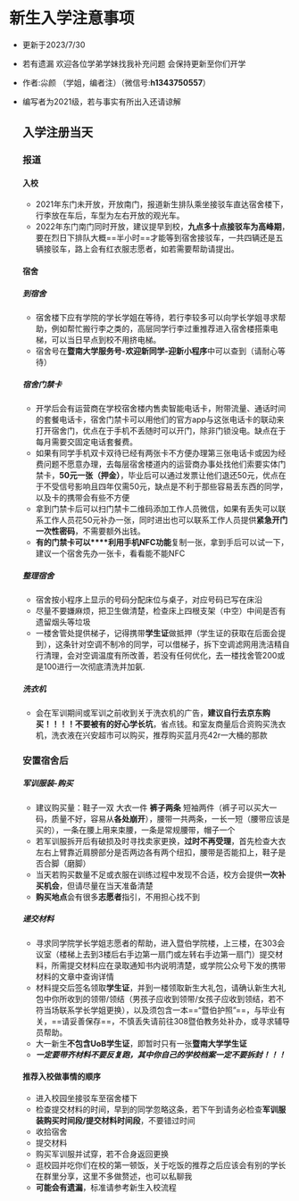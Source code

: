 # 新生入学注意事项

- 更新于2023/7/30 

- 若有遗漏 欢迎各位学弟学妹找我补充问题 会保持更新至你们开学

- 作者:尛颜 （学姐，编者注）（微信号:**h1343750557**）

- 编写者为2021级，若与事实有所出入还请谅解
  
  
  
  ## 入学注册当天
  ### 报道
  #### 入校
  - 2021年东门未开放，开放南门，报道新生排队乘坐接驳车直达宿舍楼下，行李放在车后，车型为左右开放的观光车。
  - 2022年东门南门同时开放，建议提早到校，**九点多十点接驳车为高峰期**，要在烈日下排队大概==半小时==才能等到宿舍接驳车，一共四辆还是五辆接驳车，路上会有红衣服志愿者，如若需要帮助请提出。
  #### 宿舍
  ##### 到宿舍
  - 宿舍楼下应有学院的学长学姐在等待，若行李较多可以向学长学姐寻求帮助，例如帮忙搬行李之类的，高层同学行李过重推荐进入宿舍楼搭乘电梯，可以当日早点到校不用挤电梯。
  - 宿舍号在**暨南大学服务号-欢迎新同学-迎新小程序**中可以查到（请耐心等待）
  ##### 宿舍门禁卡
  - 开学后会有运营商在学校宿舍楼内售卖智能电话卡，附带流量、通话时间的套餐电话卡，宿舍门禁卡可以用他们的官方app与这张电话卡的联动来打开宿舍门，优点在于手机不丢随时可以开门，除非门锁没电。缺点在于每月需要交固定电话套餐费。
  - 如果有同学手机双卡双待已经有两张卡不方便办理第三张电话卡或因为经费问题不愿意办理，去每层宿舍楼道内的运营商办事处找他们索要实体门禁卡，**50元一张（押金）**，毕业后可以通过发票让他们退还50元，优点在于不受信号影响且四年仅需50元，缺点是不利于那些容易丢东西的同学，以及卡的携带会有些不方便
  - 拿到门禁卡后可以扫门禁卡二维码添加工作人员微信，如果有丢失可以联系工作人员花50元补办一张，同时进出也可以联系工作人员提供**紧急开门一次性密码**，不需要额外出钱。
  - **有的门禁卡可以****利用手机NFC功能**复制一张，拿到手后可以试一下，建议一个宿舍先办一张卡，看看能不能NFC
  ##### 整理宿舍
  - 宿舍按小程序上显示的号码分配床位与桌子，对应号码已写在床沿
  - 尽量不要嫌麻烦，把卫生做清楚，检查床上四根支架（中空）中间是否有遗留烟头等垃圾
  - 一楼舍管处提供梯子，记得携带**学生证**做抵押（学生证的获取在后面会提到），这条针对空调不制冷的同学，可以借梯子，拆下空调滤网用洗洁精自行清理，会对空调温度有所改善，若没有任何优化，去一楼找舍管200或是100进行一次彻底清洗并加氨.
  ##### 洗衣机
  - 会在军训期间或军训之前收到关于洗衣机的广告，**建议自行去京东购买！！！！不要被有的好心学长坑**，省点钱。和室友商量后合资购买洗衣机，洗衣液在兴安超市可以购买，推荐购买蓝月亮42r一大桶的那款
  ### 安置宿舍后
  ##### 军训服装-购买
  - 建议购买量：鞋子一双 大衣一件 **裤子两条** 短袖两件（裤子可以买大一码，质量不好，容易从**各处崩开**），腰带一共两条，一长一短（腰带应该是买的），一条在腰上用来束腰，一条是常规腰带，帽子一个
  - 若军训服拆开后有破损及时寻找卖家更换，**过时不再受理**，首先检查大衣左右上臂靠近肩膀部分是否两边各有两个纽扣，腰带是否能扣上，鞋子是否合脚（磨脚）
  - 当天若购买数量不足或衣服在训练过程中发现不合适，校方会提供**一次补买机会**，但请尽量在当天准备清楚
  - **购买地点**会有很多**志愿者**指引，不用担心找不到
  ##### 递交材料
  - 寻求同学院学长学姐志愿者的帮助，进入暨伯学院楼，上三楼，在303会议室（楼梯上去到3楼后右手边第一扇门或左转右手边第一扇门）提交材料，所需提交材料应在录取通知书内说明清楚，或学院公众号下发的携带材料的文章中查询详情
  - 材料提交后签名领取**学生证**，并到一楼领取新生大礼包，请确认新生大礼包中你所收到的领带/领结（男孩子应收到领带/女孩子应收到领结，若不符当场联系学长学姐更换），以及须包含一本==“暨伯护照”==，与毕业有关，==请妥善保存==，不慎丢失请前往308暨伯教务处补办，或寻求辅导员帮助。
  - 大一新生**不包含UoB学生证**，即暂时只有一张**暨南大学学生证**
  - ***一定要带齐材料不要反复跑，其中你自己的学校档案一定不要拆封！！！***
  #### 推荐入校做事情的顺序
  - 进入校园坐接驳车至宿舍楼下
  - 检查提交材料的时间，早到的同学忽略这条，若下午到请务必检查**军训服装购买时间段/提交材料时间段**，不要错过时间
  - 收拾宿舍
  - 提交材料
  - 购买军训服并试穿，若不合身返回更换
  - 逛校园并吃你们在校的第一顿饭，关于吃饭的推荐之后应该会有别的学长在群里分享，这里不多做赘述，也可以私聊我
  - **可能会有遗漏**，标准请参考新生入校流程